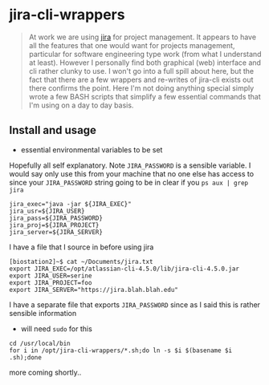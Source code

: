 # jira-cli-wrappers

> At work we are using [jira](https://www.atlassian.com/software/jira) for project management.
> It appears to have all the features that one would want for projects management, particular for software engineering type work (from what I understand at least). However I personally find both graphical (web) interface and cli rather clunky to use. I won't go into a full spill about here, but the fact that there are a few wrappers and re-writes of jira-cli exists out there confirms the point.
> Here I'm not doing anything special simply wrote a few BASH scripts that simplify a few essential commands that I'm using on a day to day basis.

## Install and usage

- essential environmental variables to be set

Hopefully all self explanatory. Note `JIRA_PASSWORD` is a sensible variable.
I would say only use this from your machine that no one else has access to
since your `JIRA_PASSWORD` string going to be in clear if you `ps aux | grep jira` 

```
jira_exec="java -jar ${JIRA_EXEC}"
jira_usr=${JIRA_USER}
jira_pass=${JIRA_PASSWORD}
jira_proj=${JIRA_PROJECT}
jira_server=${JIRA_SERVER}
```

I have a file that I source in before using jira

```
[biostation2]~$ cat ~/Documents/jira.txt 
export JIRA_EXEC=/opt/atlassian-cli-4.5.0/lib/jira-cli-4.5.0.jar
export JIRA_USER=serine
export JIRA_PROJECT=foo
export JIRA_SERVER="https://jira.blah.blah.edu"
```

I have a separate file that exports `JIRA_PASSWORD` since as I said this is rather sensible information

- will need `sudo` for this

```
cd /usr/local/bin
for i in /opt/jira-cli-wrappers/*.sh;do ln -s $i $(basename $i .sh);done
```

more coming shortly..

